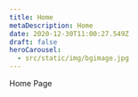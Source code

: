 ```yaml
---
title: Home
metaDescription: Home
date: 2020-12-30T11:00:27.549Z
draft: false
heroCarousel:
  - src/static/img/bgimage.jpg
---
```

Home Page